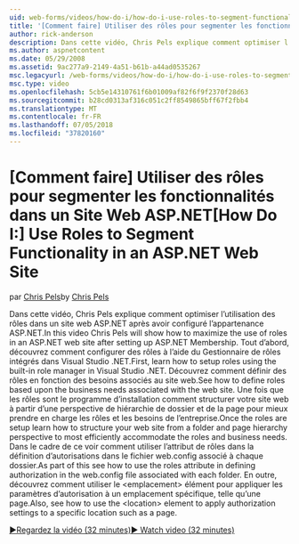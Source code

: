```yaml
---
uid: web-forms/videos/how-do-i/how-do-i-use-roles-to-segment-functionality-in-an-aspnet-web-site
title: '[Comment faire] Utiliser des rôles pour segmenter les fonctionnalités dans un Site Web ASP.NET | Microsoft Docs'
author: rick-anderson
description: Dans cette vidéo, Chris Pels explique comment optimiser l’utilisation des rôles dans un site web ASP.NET après avoir configuré l’appartenance ASP.NET. Tout d’abord, découvrez comment le programme d’installation de rôle...
ms.author: aspnetcontent
ms.date: 05/29/2008
ms.assetid: 9ac277a9-2149-4a51-b61b-a44ad0535267
msc.legacyurl: /web-forms/videos/how-do-i/how-do-i-use-roles-to-segment-functionality-in-an-aspnet-web-site
msc.type: video
ms.openlocfilehash: 5cb5e14310761f6b01009af82f6f9f2370f28d63
ms.sourcegitcommit: b28cd0313af316c051c2ff8549865bff67f2fbb4
ms.translationtype: MT
ms.contentlocale: fr-FR
ms.lasthandoff: 07/05/2018
ms.locfileid: "37820160"
---
```

<a name="how-do-i-use-roles-to-segment-functionality-in-an-aspnet-web-site"></a><span data-ttu-id="7401c-104">[Comment faire] Utiliser des rôles pour segmenter les fonctionnalités dans un Site Web ASP.NET</span><span class="sxs-lookup"><span data-stu-id="7401c-104">[How Do I:] Use Roles to Segment Functionality in an ASP.NET Web Site</span></span>
====================
<span data-ttu-id="7401c-105">par [Chris Pels](https://twitter.com/chrispels)</span><span class="sxs-lookup"><span data-stu-id="7401c-105">by [Chris Pels](https://twitter.com/chrispels)</span></span>

<span data-ttu-id="7401c-106">Dans cette vidéo, Chris Pels explique comment optimiser l’utilisation des rôles dans un site web ASP.NET après avoir configuré l’appartenance ASP.NET.</span><span class="sxs-lookup"><span data-stu-id="7401c-106">In this video Chris Pels will show how to maximize the use of roles in an ASP.NET web site after setting up ASP.NET Membership.</span></span> <span data-ttu-id="7401c-107">Tout d’abord, découvrez comment configurer des rôles à l’aide du Gestionnaire de rôles intégrés dans Visual Studio .NET.</span><span class="sxs-lookup"><span data-stu-id="7401c-107">First, learn how to setup roles using the built-in role manager in Visual Studio .NET.</span></span> <span data-ttu-id="7401c-108">Découvrez comment définir des rôles en fonction des besoins associés au site web.</span><span class="sxs-lookup"><span data-stu-id="7401c-108">See how to define roles based upon the business needs associated with the web site.</span></span> <span data-ttu-id="7401c-109">Une fois que les rôles sont le programme d’installation comment structurer votre site web à partir d’une perspective de hiérarchie de dossier et de la page pour mieux prendre en charge les rôles et les besoins de l’entreprise.</span><span class="sxs-lookup"><span data-stu-id="7401c-109">Once the roles are setup learn how to structure your web site from a folder and page hierarchy perspective to most efficiently accommodate the roles and business needs.</span></span> <span data-ttu-id="7401c-110">Dans le cadre de ce voir comment utiliser l’attribut de rôles dans la définition d’autorisations dans le fichier web.config associé à chaque dossier.</span><span class="sxs-lookup"><span data-stu-id="7401c-110">As part of this see how to use the roles attribute in defining authorization in the web.config file associated with each folder.</span></span> <span data-ttu-id="7401c-111">En outre, découvrez comment utiliser le &lt;emplacement&gt; élément pour appliquer les paramètres d’autorisation à un emplacement spécifique, telle qu’une page.</span><span class="sxs-lookup"><span data-stu-id="7401c-111">Also, see how to use the &lt;location&gt; element to apply authorization settings to a specific location such as a page.</span></span>

[<span data-ttu-id="7401c-112">&#9654;Regardez la vidéo (32 minutes)</span><span class="sxs-lookup"><span data-stu-id="7401c-112">&#9654; Watch video (32 minutes)</span></span>](https://channel9.msdn.com/Blogs/ASP-NET-Site-Videos/how-do-i-use-roles-to-segment-functionality-in-an-aspnet-web-site)
